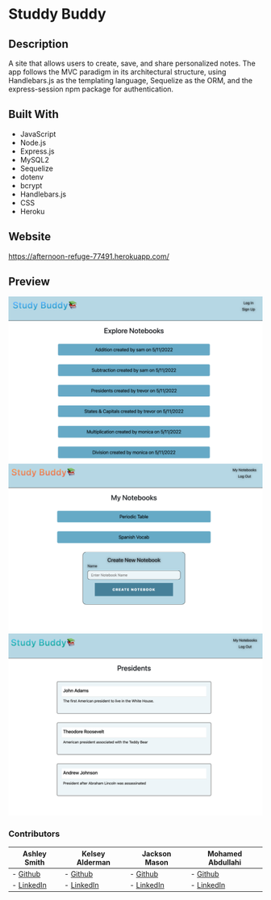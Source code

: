 # Studdy Buddy

## Description

A site that allows users to create, save, and share personalized notes. The app follows the MVC paradigm in its architectural structure, using Handlebars.js as the templating language, Sequelize as the ORM, and the express-session npm package for authentication.

## Built With

- JavaScript
- Node.js
- Express.js
- MySQL2
- Sequelize
- dotenv
- bcrypt
- Handlebars.js
- CSS
- Heroku

## Website

https://afternoon-refuge-77491.herokuapp.com/

## Preview

![Screenshot of Study Buddy Homepage](content/images/study-buddy-home.jpeg)
![Screenshot of Study Buddy User Dashboard](content/images/study-buddy-mynotebooks.jpeg)
![Screenshot of Study Buddy Notebook](content/images/study-buddy-notebook.jpeg)

### Contributors

| **Ashley Smith**                                    | **Kelsey Alderman**                                                 | **Jackson Mason**                                                        | **Mohamed Abdullahi**                                            |
| --------------------------------------------------- | ------------------------------------------------------------------- | ------------------------------------------------------------------------ | ---------------------------------------------------------------- |
| - [Github](https://github.com/ashlynn4567)          | - [Github](https://github.com/kelseyalderman)                       | - [Github](https://github.com/ShibuyaCho)                                | - [Github](https://github.com/mo9399)                            |
| - [LinkedIn](www.linkedin.com/in/Ashley-Lynn-Smith) | - [LinkedIn](https://www.linkedin.com/in/kelsey-alderman-79019922b) | - [LinkedIn](https://www.linkedin.com/mwlite/in/jackson-mason-28b043228) | - [LinkedIn](http://linkedin.com/in/mohamed-abdullahi-944b2922b) |
